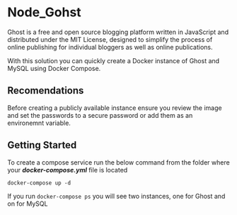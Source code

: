 # Node_Gohst
Ghost is a free and open source blogging platform written in JavaScript and distributed under the MIT License, designed to simplify the process of online publishing for individual bloggers as well as online publications.

With this solution you can quickly create a Docker instance of Ghost and MySQL using Docker Compose.

## Recomendations
Before creating a publicly available instance ensure you review the image and set the passwords to a secure password or add them as an environemnt variable.

## Getting Started
To create a compose service run the below command from the folder where your ___docker-compose.yml___ file is located

```
docker-compose up -d
```
If you run ```docker-compose ps``` you will see two instances, one for Ghost and on for MySQL
